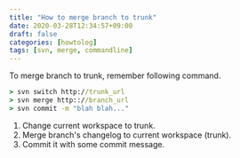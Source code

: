 ```yaml
---
title: "How to merge branch to trunk"
date: 2020-03-28T12:34:57+09:00
draft: false
categories: [howtolog]
tags: [svn, merge, commandline]
---
```


To merge branch to trunk, remember following command.

```cmd
> svn switch http://trunk_url
> svn merge http:://branch_url
> svn commit -m "blah blah..."
```

<!-- more -->

1. Change current workspace to trunk.
2. Merge branch's changelog to current workspace (trunk).
3. Commit it with some commit message.